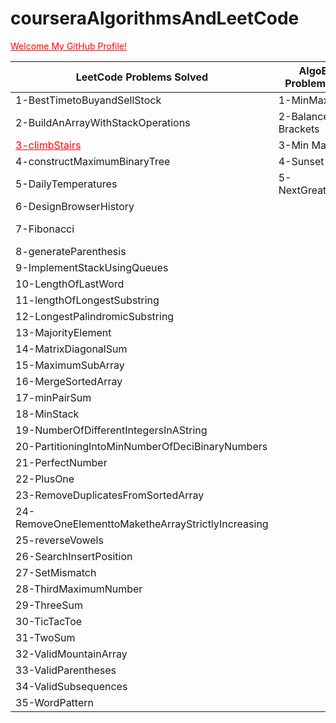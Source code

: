 # courseraAlgorithmsAndLeetCode
<a href="https://github.com/hygiei4" style="color:red">Welcome My GitHub Profile!</a>

| LeetCode Problems Solved  | AlgoExpert Problems Solved | Coursera Implementation| Coursera Assignment |
| ----------------- | ------------- | ------------- | ------------- |
| 1-BestTimetoBuyandSellStock   | 1-MinMaxStack  | 1- Knuth | 1- Deque |
| 2-BuildAnArrayWithStackOperations  |2-Balanced Brackets  | 2- Queue |
| <a href="https://leetcode.com/problems/climbing-stairs/" style="color:red">3-climbStairs</a>  | 3-Min Max Stack | 3- QuickFind |
| 4-constructMaximumBinaryTree  | 4-Sunset Views | 4- QuickUnion |
| 5-DailyTemperatures  | 5- NextGreaterElement | 5- ResizingArray |
| 6-DesignBrowserHistory  | | 6-Stack |
| 7-Fibonacci  | |7-SuccessorWithDelete |
| 8-generateParenthesis  | | 8- TwoStack | 
| 9-ImplementStackUsingQueues  | | 9-UnionFind |
| 10-LengthOfLastWord  | | 10-SelectionSort |
| 11-lengthOfLongestSubstring  | | 11-InsertionSort | 
| 12-LongestPalindromicSubstring  |
| 13-MajorityElement  |
| 14-MatrixDiagonalSum  |
| 15-MaximumSubArray  |
| 16-MergeSortedArray  |
| 17-minPairSum  |
| 18-MinStack  |
| 19-NumberOfDifferentIntegersInAString  |
| 20-PartitioningIntoMinNumberOfDeciBinaryNumbers  |
| 21-PerfectNumber  |
| 22-PlusOne  |
| 23-RemoveDuplicatesFromSortedArray  |
| 24-RemoveOneElementtoMaketheArrayStrictlyIncreasing  |
| 25-reverseVowels  |
| 26-SearchInsertPosition  |
| 27-SetMismatch  |
| 28-ThirdMaximumNumber  |
| 29-ThreeSum  |
| 30-TicTacToe  |
| 31-TwoSum  |
| 32-ValidMountainArray  |
| 33-ValidParentheses  |
| 34-ValidSubsequences  |
| 35-WordPattern  |





